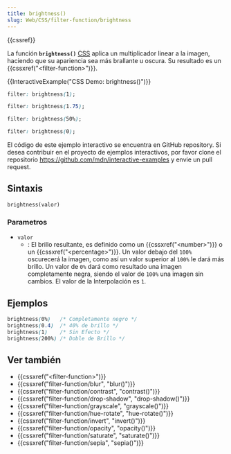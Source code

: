 ```yaml
---
title: brightness()
slug: Web/CSS/filter-function/brightness
---
```


{{cssref}}

La función **`brightness()`** [CSS](/es/docs/Web/CSS) aplica un multiplicador linear a la imagen, haciendo que su apariencia sea más brallante u oscura. Su resultado es un {{cssxref("&lt;filter-function&gt;")}}.

{{InteractiveExample("CSS Demo: brightness()")}}

```css interactive-example-choice
filter: brightness(1);
```

```css interactive-example-choice
filter: brightness(1.75);
```

```css interactive-example-choice
filter: brightness(50%);
```

```css interactive-example-choice
filter: brightness(0);
```

El código de este ejemplo interactivo se encuentra en GitHub repository. Si desea contribuir en el proyecto de ejemplos interactivos, por favor clone el repositorio <https://github.com/mdn/interactive-examples> y envie un pull request.

## Sintaxis

```
brightness(valor)
```

### Parametros

- `valor`
  - : El brillo resultante, es definido como un {{cssxref("&lt;number&gt;")}} o un {{cssxref("&lt;percentage&gt;")}}. Un valor debajo del `100%` oscurecerá la imagen, como así un valor superior al `100%` le dará más brillo. Un valor de `0%` dará como resultado una imagen completamente negra, siendo el valor de `100%` una imagen sin cambios. El valor de la Interpolación es `1`.

## Ejemplos

```css
brightness(0%)   /* Completamente negro */
brightness(0.4)  /* 40% de brillo */
brightness(1)    /* Sin Efecto */
brightness(200%) /* Doble de Brillo */
```

## Ver también

- {{cssxref("&lt;filter-function&gt;")}}
- {{cssxref("filter-function/blur", "blur()")}}
- {{cssxref("filter-function/contrast", "contrast()")}}
- {{cssxref("filter-function/drop-shadow", "drop-shadow()")}}
- {{cssxref("filter-function/grayscale", "grayscale()")}}
- {{cssxref("filter-function/hue-rotate", "hue-rotate()")}}
- {{cssxref("filter-function/invert", "invert()")}}
- {{cssxref("filter-function/opacity", "opacity()")}}
- {{cssxref("filter-function/saturate", "saturate()")}}
- {{cssxref("filter-function/sepia", "sepia()")}}
